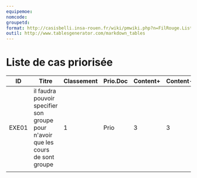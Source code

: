 ```yaml
---
equipemoe: 
nomcode: 
groupetd: 
format: http://casisbelli.insa-rouen.fr/wiki/pmwiki.php?n=FilRouge.ListeCasPriorisee
outil: http://www.tablesgenerator.com/markdown_tables
---
```

# Liste de cas priorisée

| ID    | Titre                        | Classement | Prio.Doc | Content+ | Content- | Antécédents | Format | Maquette |
|-------|------------------------------|------------|----------|----------|----------|-------------|--------|----------|
| EXE01 | il faudra pouvoir specifier son groupe pour n'avoir que les cours de sont groupe | 1          | Prio     | 3        | 3        | aucun       | COK    | 1        |
|       |                              |            |          |          |          |             |        |          |
 	
